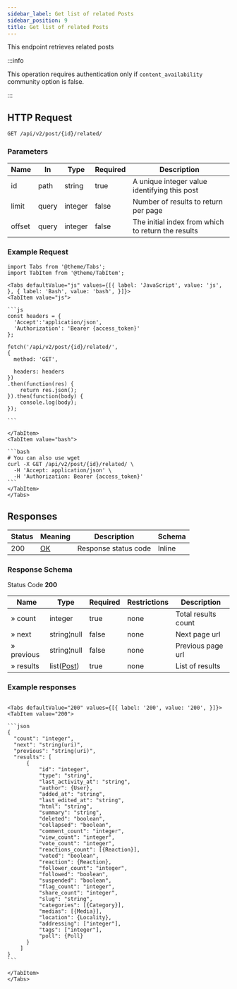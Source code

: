 ```yaml
---
sidebar_label: Get list of related Posts
sidebar_position: 9
title: Get list of related Posts
---
```


This endpoint retrieves related posts

:::info

This operation requires authentication only if `content_availability` community option is false.

:::

## HTTP Request

`GET /api/v2/post/{id}/related/`

### Parameters

|Name|In|Type|Required|Description|
|---|---|---|---|---|
|id|path|string|true|A unique integer value identifying this post|
|limit|query|integer|false|Number of results to return per page|
|offset|query|integer|false|The initial index from which to return the results|

### Example Request

````mdx-code-block
import Tabs from '@theme/Tabs';
import TabItem from '@theme/TabItem';

<Tabs defaultValue="js" values={[{ label: 'JavaScript', value: 'js', }, { label: 'Bash', value: 'bash', }]}>
<TabItem value="js">

```js
const headers = {
  'Accept':'application/json',
  'Authorization': 'Bearer {access_token}'
};

fetch('/api/v2/post/{id}/related/',
{
  method: 'GET',

  headers: headers
})
.then(function(res) {
    return res.json();
}).then(function(body) {
    console.log(body);
});

```

</TabItem>
<TabItem value="bash">

```bash
# You can also use wget
curl -X GET /api/v2/post/{id}/related/ \
  -H 'Accept: application/json' \
  -H 'Authorization: Bearer {access_token}'
```
</TabItem>
</Tabs>
````

## Responses


| Status | Meaning                                                 | Description | Schema |
|--------|---------------------------------------------------------|-------------|--------|
| 200    | [OK](https://tools.ietf.org/html/rfc7231#section-6.3.1) | Response status code        | Inline |

### Response Schema

Status Code **200**

|Name|Type|Required|Restrictions|Description|
|---|---|---|---|---|
|» count|integer|true|none|Total results count|
|» next|string¦null|false|none|Next page url|
|» previous|string¦null|false|none|Previous page url|
|» results|list([Post](/docs/apireference/v2/schemas/post))|true|none|List of results|

### Example responses


````mdx-code-block

<Tabs defaultValue="200" values={[{ label: '200', value: '200', }]}>
<TabItem value="200">

```json
{
  "count": "integer",
  "next": "string(uri)",
  "previous": "string(uri)",
  "results": [
      {
          "id": "integer",
          "type": "string",
          "last_activity_at": "string",
          "author": {User},
          "added_at": "string",
          "last_edited_at": "string",
          "html": "string",
          "summary": "string",
          "deleted": "boolean",
          "collapsed": "boolean",
          "comment_count": "integer",
          "view_count": "integer",
          "vote_count": "integer",
          "reactions_count": [{Reaction}],
          "voted": "boolean",
          "reaction": {Reaction},
          "follower_count": "integer",
          "followed": "boolean",
          "suspended": "boolean",
          "flag_count": "integer",
          "share_count": "integer",
          "slug": "string",
          "categories": [{Category}],
          "medias": [{Media}],
          "location": {Locality},
          "addressing": ["integer"],
          "tags": ["integer"],
          "poll": {Poll}
      }
    ]
}
```

</TabItem>
</Tabs>
````




